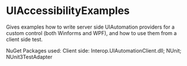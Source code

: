 # UIAccessibilityExamples
Gives examples how to write server side UIAutomation providers for a custom control (both Winforms and WPF), and how to use them from a client side test.

NuGet Packages used:
Client side: Interop.UIAutomationClient.dll; NUnit; NUnit3TestAdapter
